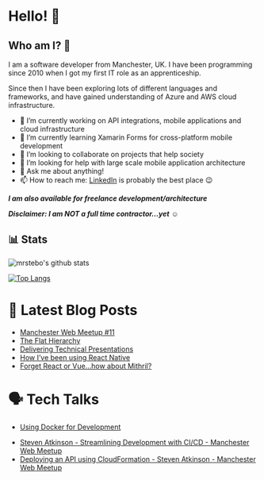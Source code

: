 # Hello! 👋

## Who am I? :thinking:

I am a software developer from Manchester, UK. I have been programming since 2010 when I got my first IT role as an apprenticeship.

Since then I have been exploring lots of different languages and frameworks, and have gained understanding of Azure and AWS cloud infrastructure.

- 🔭 I’m currently working on API integrations, mobile applications and cloud infrastructure
- 🌱 I’m currently learning Xamarin Forms for cross-platform mobile development
- 👯 I’m looking to collaborate on projects that help society
- 🤔 I’m looking for help with large scale mobile application architecture
- 💬 Ask me about anything!
- 📫 How to reach me: [LinkedIn](https://www.linkedin.com/in/steven-atkinson-79977516/) is probably the best place :wink:

**_I am also available for freelance development/architecture_**

**_Disclaimer: I am NOT a full time contractor...yet_** :relaxed:

## 📊 Stats

![mrstebo's github stats](https://github-readme-stats.vercel.app/api?username=mrstebo&show_icons=true&count_private=true)

[![Top Langs](https://github-readme-stats.vercel.app/api/top-langs/?username=mrstebo)](https://github.com/anuraghazra/github-readme-stats)

# 📔 Latest Blog Posts

<!-- BLOG-POST-LIST:START -->

- [Manchester Web Meetup #11](https://medium.com/@steven_atkinson/manchester-web-meetup-11-8e19495b9432?source=rss-4d26508a7421------2)
- [The Flat Hierarchy](https://medium.com/@steven_atkinson/the-flat-hierarchy-2234f67a5e1d?source=rss-4d26508a7421------2)
- [Delivering Technical Presentations](https://medium.com/@steven_atkinson/delivering-technical-presentations-ce53ebe95661?source=rss-4d26508a7421------2)
- [How I’ve been using React Native](https://medium.com/@steven_atkinson/how-ive-been-using-react-native-1ded10799304?source=rss-4d26508a7421------2)
- [Forget React or Vue…how about Mithril?](https://medium.com/@steven_atkinson/forget-react-or-vue-how-about-mithril-d5d1c44d77ac?source=rss-4d26508a7421------2)
<!-- BLOG-POST-LIST:END -->

# 🗣️ Tech Talks

- [Using Docker for Development](https://vimeo.com/261998587)

<!-- TECH-TALKS:START -->
- [Steven Atkinson - Streamlining Development with CI/CD - Manchester Web Meetup](https://www.youtube.com/watch?v=6IpTc7V3Qfs)
- [Deploying an API using CloudFormation - Steven Atkinson - Manchester Web Meetup](https://www.youtube.com/watch?v=s-WqKkAg7qw)
<!-- TECH-TALKS:END -->
